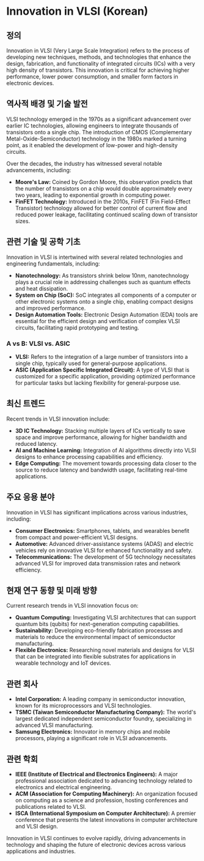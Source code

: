 # Innovation in VLSI (Korean)

## 정의
Innovation in VLSI (Very Large Scale Integration) refers to the process of developing new techniques, methods, and technologies that enhance the design, fabrication, and functionality of integrated circuits (ICs) with a very high density of transistors. This innovation is critical for achieving higher performance, lower power consumption, and smaller form factors in electronic devices.

## 역사적 배경 및 기술 발전
VLSI technology emerged in the 1970s as a significant advancement over earlier IC technologies, allowing engineers to integrate thousands of transistors onto a single chip. The introduction of CMOS (Complementary Metal-Oxide-Semiconductor) technology in the 1980s marked a turning point, as it enabled the development of low-power and high-density circuits. 

Over the decades, the industry has witnessed several notable advancements, including:
- **Moore's Law:** Coined by Gordon Moore, this observation predicts that the number of transistors on a chip would double approximately every two years, leading to exponential growth in computing power.
- **FinFET Technology:** Introduced in the 2010s, FinFET (Fin Field-Effect Transistor) technology allowed for better control of current flow and reduced power leakage, facilitating continued scaling down of transistor sizes.

## 관련 기술 및 공학 기초
Innovation in VLSI is intertwined with several related technologies and engineering fundamentals, including:
- **Nanotechnology:** As transistors shrink below 10nm, nanotechnology plays a crucial role in addressing challenges such as quantum effects and heat dissipation.
- **System on Chip (SoC):** SoC integrates all components of a computer or other electronic systems onto a single chip, enabling compact designs and improved performance.
- **Design Automation Tools:** Electronic Design Automation (EDA) tools are essential for the efficient design and verification of complex VLSI circuits, facilitating rapid prototyping and testing.

### A vs B: VLSI vs. ASIC
- **VLSI:** Refers to the integration of a large number of transistors into a single chip, typically used for general-purpose applications.
- **ASIC (Application Specific Integrated Circuit):** A type of VLSI that is customized for a specific application, providing optimized performance for particular tasks but lacking flexibility for general-purpose use.

## 최신 트렌드
Recent trends in VLSI innovation include:
- **3D IC Technology:** Stacking multiple layers of ICs vertically to save space and improve performance, allowing for higher bandwidth and reduced latency.
- **AI and Machine Learning:** Integration of AI algorithms directly into VLSI designs to enhance processing capabilities and efficiency.
- **Edge Computing:** The movement towards processing data closer to the source to reduce latency and bandwidth usage, facilitating real-time applications.

## 주요 응용 분야
Innovation in VLSI has significant implications across various industries, including:
- **Consumer Electronics:** Smartphones, tablets, and wearables benefit from compact and power-efficient VLSI designs.
- **Automotive:** Advanced driver-assistance systems (ADAS) and electric vehicles rely on innovative VLSI for enhanced functionality and safety.
- **Telecommunications:** The development of 5G technology necessitates advanced VLSI for improved data transmission rates and network efficiency.

## 현재 연구 동향 및 미래 방향
Current research trends in VLSI innovation focus on:
- **Quantum Computing:** Investigating VLSI architectures that can support quantum bits (qubits) for next-generation computing capabilities.
- **Sustainability:** Developing eco-friendly fabrication processes and materials to reduce the environmental impact of semiconductor manufacturing.
- **Flexible Electronics:** Researching novel materials and designs for VLSI that can be integrated into flexible substrates for applications in wearable technology and IoT devices.

## 관련 회사
- **Intel Corporation:** A leading company in semiconductor innovation, known for its microprocessors and VLSI technologies.
- **TSMC (Taiwan Semiconductor Manufacturing Company):** The world's largest dedicated independent semiconductor foundry, specializing in advanced VLSI manufacturing.
- **Samsung Electronics:** Innovator in memory chips and mobile processors, playing a significant role in VLSI advancements.

## 관련 학회
- **IEEE (Institute of Electrical and Electronics Engineers):** A major professional association dedicated to advancing technology related to electronics and electrical engineering.
- **ACM (Association for Computing Machinery):** An organization focused on computing as a science and profession, hosting conferences and publications related to VLSI.
- **ISCA (International Symposium on Computer Architecture):** A premier conference that presents the latest innovations in computer architecture and VLSI design.

Innovation in VLSI continues to evolve rapidly, driving advancements in technology and shaping the future of electronic devices across various applications and industries.